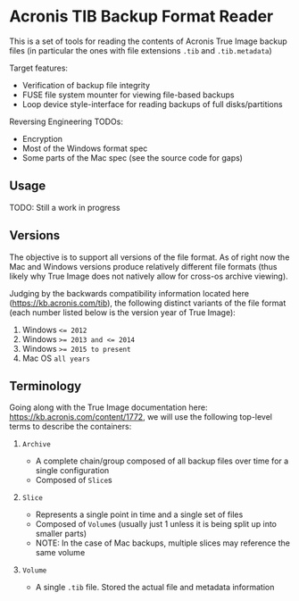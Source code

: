 Acronis TIB Backup Format Reader
================================

This is a set of tools for reading the contents of Acronis True Image backup files (in particular the ones with file extensions `.tib` and `.tib.metadata`)

Target features:
- Verification of backup file integrity
- FUSE file system mounter for viewing file-based backups
- Loop device style-interface for reading backups of full disks/partitions

Reversing Engineering TODOs:
- Encryption
- Most of the Windows format spec
- Some parts of the Mac spec (see the source code for gaps)


Usage
-----
TODO: Still a work in progress 


Versions
--------

The objective is to support all versions of the file format. As of right now the Mac and Windows versions produce relatively different file formats (thus likely why True Image does not natively allow for cross-os archive viewing).

Judging by the backwards compatibility information located here (https://kb.acronis.com/tib), the following distinct variants of the file format (each number listed below is the version year of True Image):
1. Windows `<= 2012`
2. Windows `>= 2013 and <= 2014`
3. Windows `>= 2015 to present`
4. Mac OS `all years`


Terminology
-----------

Going along with the True Image documentation here: https://kb.acronis.com/content/1772, we will use the following top-level terms to describe the containers:

1. `Archive` 
	- A complete chain/group composed of all backup files over time for a single configuration
	- Composed of `Slice`s

2. `Slice`
	- Represents a single point in time and a single set of files
	- Composed of `Volume`s  (usually just 1 unless it is being split up into smaller parts)
	- NOTE: In the case of Mac backups, multiple slices may reference the same volume 

3. `Volume`
	- A single `.tib` file. Stored the actual file and metadata information

